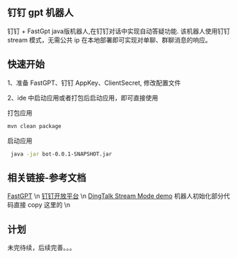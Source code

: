 ## 钉钉 gpt 机器人

钉钉 + FastGpt java版机器人,在钉钉对话中实现自动答疑功能.
该机器人使用钉钉 stream 模式，无需公共 ip 在本地部署即可实现对单聊、群聊消息的响应。

## 快速开始

1、准备 FastGPT、钉钉 AppKey、ClientSecret, 修改配置文件

2、ide 中启动应用或者打包后启动应用，即可直接使用

打包应用
```bash
mvn clean package
```
启动应用
```bash
 java -jar bot-0.0.1-SNAPSHOT.jar
```

## 相关链接-参考文档
[FastGPT](https://github.com/labring/FastGPT) \n
[钉钉开放平台](https://open.dingtalk.com/document/orgapp/dingtalk-chatbot-for-one-on-one-query) \n
[DingTalk Stream Mode demo](https://github.com/open-dingtalk/dingtalk-stream-sdk-java-quick-start) 机器人初始化部分代码直接 copy 这里的 \n

## 计划

未完待续，后续完善。。。
